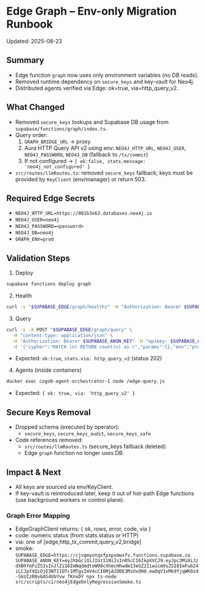 # Edge Graph – Env-only Migration Runbook

Updated: 2025-08-23

## Summary
- Edge function `graph` now uses only environment variables (no DB reads).
- Removed runtime dependency on `secure_keys` and key-vault for Neo4j.
- Distributed agents verified via Edge: ok=true, via=http_query_v2.

## What Changed
- Removed `secure_keys` lookups and Supabase DB usage from `supabase/functions/graph/index.ts`.
- Query order:
  1) `GRAPH_BRIDGE_URL` → proxy
  2) Aura HTTP Query API v2 using env: `NEO4J_HTTP_URL`, `NEO4J_USER`, `NEO4J_PASSWORD`, `NEO4J_DB` (fallback to `/tx/commit`)
  3) If not configured → `{ ok:false, stats.message: 'neo4j_not_configured' }`
- `src/routes/llmRoutes.ts`: removed `secure_keys` fallback; keys must be provided by `KeyClient` (env/manager) or return 503.

## Required Edge Secrets
- `NEO4J_HTTP_URL=https://001b3e63.databases.neo4j.io`
- `NEO4J_USER=neo4j`
- `NEO4J_PASSWORD=<password>`
- `NEO4J_DB=neo4j`
- `GRAPH_ENV=prod`

## Validation Steps
1) Deploy
```bash
supabase functions deploy graph
```
2) Health
```bash
curl -s "$SUPABASE_EDGE/graph/healthz" -H "Authorization: Bearer $SUPABASE_ANON_KEY" -H "apikey: $SUPABASE_ANON_KEY"
```
3) Query
```bash
curl -s -X POST "$SUPABASE_EDGE/graph/query" \
  -H "content-type: application/json" \
  -H "Authorization: Bearer $SUPABASE_ANON_KEY" -H "apikey: $SUPABASE_ANON_KEY" \
  -d '{"cypher":"MATCH (n) RETURN count(n) as c","params":{},"env":"prod"}'
```
- Expected: `ok:true`, `stats.via: http_query_v2` (status 202)

4) Agents (inside containers)
```bash
docker exec cogo0-agent-orchestrator-1 node /edge-query.js
```
- Expected: `{ ok: true, via: 'http_query_v2' }`

## Secure Keys Removal
- Dropped schema (executed by operator):
  - `secure_keys`, `secure_keys_audit`, `secure_keys_safe`
- Code references removed:
  - `src/routes/llmRoutes.ts` (secure_keys fallback deleted)
  - Edge `graph` function no longer uses DB.

## Impact & Next
- All keys are sourced via env/KeyClient.
- If key-vault is reintroduced later, keep it out of hot-path Edge functions (use background workers or control plane).

### Graph Error Mapping
- EdgeGraphClient returns: { ok, rows, error, code, via }
- code: numeric status (from stats.status or HTTP)
- via: one of [edge,http_tx_commit,query_v2,bridge]
- smoke: `SUPABASE_EDGE=https://cjvgmyotqxfpxpvmwxfv.functions.supabase.co SUPABASE_ANON_KEY=eyJhbGciOiJIUzI1NiIsInR5cCI6IkpXVCJ9.eyJpc3MiOiJzdXBhYmFzZSIsInJlZiI6ImNqdmdteW90cXhmcHhwdm13eGZ2Iiwicm9sZSI6ImFub24iLCJpYXQiOjE3NTI1OTc1MTgsImV4cCI6MjA2ODE3MzUxOH0.ewOqV1vMk9fjqWK0zd-SkUIzR8v6A54UbYvw_fKnxDY npx ts-node src/scripts/ci/neo4jEdgeOnlyRegressionSmoke.ts`
